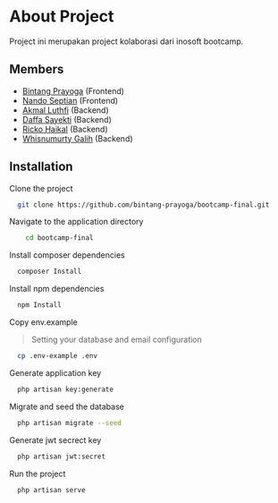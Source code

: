 
# About Project
Project ini merupakan project kolaborasi dari inosoft bootcamp.

## Members
- [Bintang Prayoga](https://github.com/bintang-prayoga) (Frontend)
- [Nando Septian](https://github.com/NandoCraz) (Frontend)
- [Akmal Luthfi](https://www.github.com/akmalluthfi) (Backend)
- [Daffa Sayekti](https://github.com/daffasayekti) (Backend)
- [Ricko Haikal](https://github.com/rhaikal) (Backend)
- [Whisnumurty Galih](https://github.com/whisnumurtyga) (Backend)

## Installation

Clone the project
```bash
  git clone https://github.com/bintang-prayoga/bootcamp-final.git
```
Navigate to the application directory
```bash
    cd bootcamp-final
```
Install composer dependencies
```bash
  composer Install
```
Install npm dependencies
```bash
  npm Install
```
Copy env.example
> Setting your database and email configuration

```bash
  cp .env-example .env
```
Generate application key
```bash
  php artisan key:generate
```
Migrate and seed the database
```bash
  php artisan migrate --seed
```
Generate jwt secrect key
```bash
  php artisan jwt:secret
```
Run the project
```bash
  php artisan serve
```
